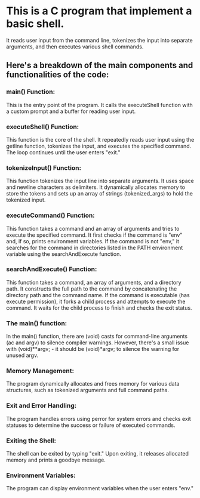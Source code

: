 # This is a C program that implement a basic shell.

It reads user input from the command line, tokenizes the input into separate arguments, and then executes various shell commands.

## Here's a breakdown of the main components and functionalities of the code:

### main() Function:

This is the entry point of the program. It calls the executeShell function with a custom prompt and a buffer for reading user input.

### executeShell() Function:

This function is the core of the shell. It repeatedly reads user input using the getline function, tokenizes the input, and executes the specified command. The loop continues until the user enters "exit."

### tokenizeInput() Function:

This function tokenizes the input line into separate arguments. It uses space and newline characters as delimiters. It dynamically allocates memory to store the tokens and sets up an array of strings (tokenized_args) to hold the tokenized input.

### executeCommand() Function:

This function takes a command and an array of arguments and tries to execute the specified command. It first checks if the command is "env" and, if so, prints environment variables. If the command is not "env," it searches for the command in directories listed in the PATH environment variable using the searchAndExecute function.

### searchAndExecute() Function:

This function takes a command, an array of arguments, and a directory path. It constructs the full path to the command by concatenating the directory path and the command name. If the command is executable (has execute permission), it forks a child process and attempts to execute the command. It waits for the child process to finish and checks the exit status.

### The main() function:

In the main() function, there are (void) casts for command-line arguments (ac and argv) to silence compiler warnings. However, there's a small issue with (void)\**argv; - it should be (void)*argv; to silence the warning for unused argv.

### Memory Management:

The program dynamically allocates and frees memory for various data structures, such as tokenized arguments and full command paths.

### Exit and Error Handling:

The program handles errors using perror for system errors and checks exit statuses to determine the success or failure of executed commands.

### Exiting the Shell:

The shell can be exited by typing "exit." Upon exiting, it releases allocated memory and prints a goodbye message.

### Environment Variables:

The program can display environment variables when the user enters "env."

